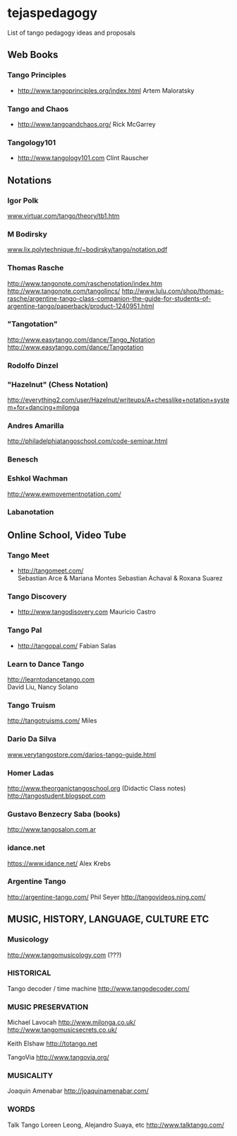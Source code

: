 # tejaspedagogy
List of tango pedagogy ideas and proposals


## Web Books

### Tango Principles
- http://www.tangoprinciples.org/index.html  Artem Maloratsky

### Tango and Chaos
- http://www.tangoandchaos.org/  Rick McGarrey

### Tangology101
- http://www.tangology101.com Clint Rauscher

### 


## Notations

### Igor Polk
www.virtuar.com/tango/theory/tb1.htm

### M Bodirsky
www.lix.polytechnique.fr/~bodirsky/tango/notation.pdf

### Thomas Rasche
http://www.tangonote.com/raschenotation/index.htm
http://www.tangonote.com/tangolincs/
http://www.lulu.com/shop/thomas-rasche/argentine-tango-class-companion-the-guide-for-students-of-argentine-tango/paperback/product-1240951.html


### "Tangotation"
http://www.easytango.com/dance/Tango_Notation
http://www.easytango.com/dance/Tangotation

### Rodolfo Dinzel


### "Hazelnut" (Chess Notation)
http://everything2.com/user/Hazelnut/writeups/A+chesslike+notation+system+for+dancing+milonga



### Andres Amarilla 
http://philadelphiatangoschool.com/code-seminar.html

### Benesch
### Eshkol Wachman
http://www.ewmovementnotation.com/
### Labanotation



## Online School, Video Tube

### Tango Meet
- http://tangomeet.com/  
Sebastian Arce & Mariana Montes
Sebastian Achaval & Roxana Suarez



### Tango Discovery
- http://www.tangodisovery.com
Mauricio Castro

### Tango Pal
- http://tangopal.com/
Fabian Salas

### Learn to Dance Tango
http://learntodancetango.com  
David Liu, Nancy Solano

### Tango Truism
http://tangotruisms.com/
Miles

### Dario Da Silva
www.verytangostore.com/darios-tango-guide.html

### Homer Ladas 
http://www.theorganictangoschool.org
(Didactic Class notes)
http://tangostudent.blogspot.com

### Gustavo Benzecry Saba (books)
http://www.tangosalon.com.ar


### idance.net
https://www.idance.net/
Alex Krebs


### Argentine Tango 
http://argentine-tango.com/
Phil Seyer
http://tangovideos.ning.com/


## MUSIC, HISTORY, LANGUAGE, CULTURE ETC

### Musicology
http://www.tangomusicology.com
(???)

### HISTORICAL
Tango decoder / time machine
http://www.tangodecoder.com/

### MUSIC PRESERVATION
Michael Lavocah
http://www.milonga.co.uk/
http://www.tangomusicsecrets.co.uk/

Keith Elshaw
http://totango.net

TangoVia
http://www.tangovia.org/

### MUSICALITY
Joaquin Amenabar
http://joaquinamenabar.com/

### WORDS
Talk Tango
Loreen Leong, Alejandro Suaya, etc 
http://www.talktango.com/









